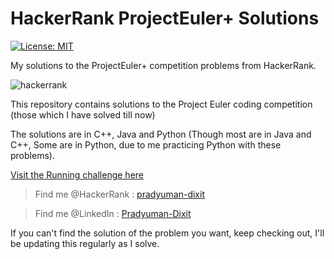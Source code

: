 # HackerRank ProjectEuler+ Solutions
[![License: MIT](https://img.shields.io/badge/License-MIT-yellow.svg)](https://opensource.org/licenses/MIT)

My solutions to the ProjectEuler+ competition problems from HackerRank.

![hackerrank](https://user-images.githubusercontent.com/41565823/46145009-fcdf3100-c25e-11e8-9518-d0dbd3294e30.png)

This repository contains solutions to the Project Euler coding competition (those which I have solved till now)

The solutions are in C++, Java and Python (Though most are in Java and C++, Some are in Python, due to me practicing Python with these problems).

[Visit the Running challenge here](https://www.hackerrank.com/contests/projecteuler/challenges)


>Find me @HackerRank    : [pradyuman-dixit](https://www.hackerrank.com/pradyumandixit)

>Find me @LinkedIn      : [Pradyuman-Dixit](https://www.linkedin.com/in/pradyuman-dixit/)

If you can't find the solution of the problem you want, keep checking out, I'll be updating this regularly as I solve.

